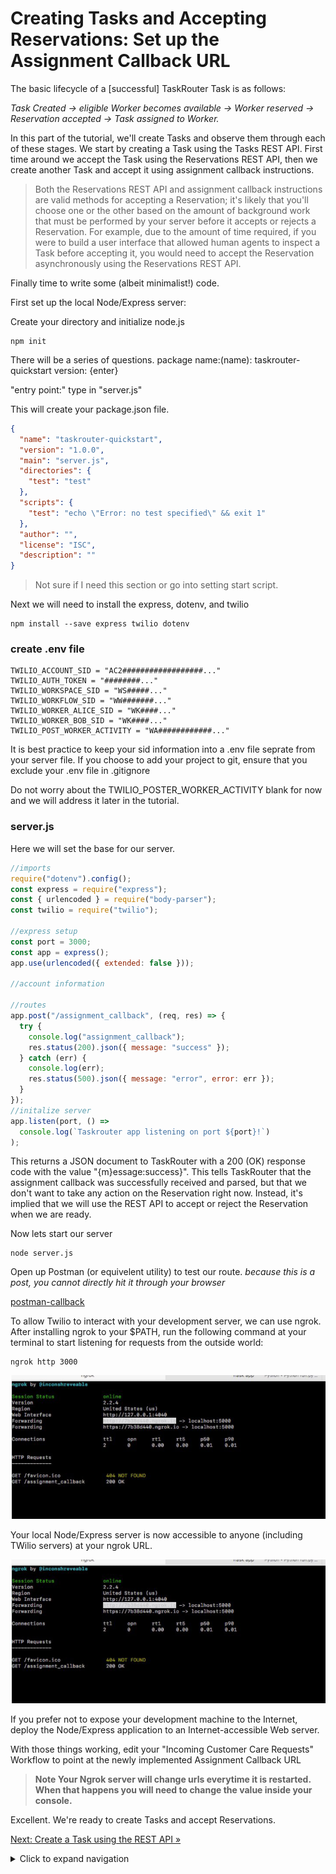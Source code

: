 # Creating Tasks and Accepting Reservations: Set up the Assignment Callback URL

The basic lifecycle of a [successful] TaskRouter Task is as follows:

_Task Created → eligible Worker becomes available → Worker reserved → Reservation accepted → Task assigned to Worker._

In this part of the tutorial, we'll create Tasks and observe them through each of these stages. We start by creating a Task using the Tasks REST API. First time around we accept the Task using the Reservations REST API, then we create another Task and accept it using assignment callback instructions.

> Both the Reservations REST API and assignment callback instructions are valid methods for accepting a Reservation; it's likely that you'll choose one or the other based on the amount of background work that must be performed by your server before it accepts or rejects a Reservation. For example, due to the amount of time required, if you were to build a user interface that allowed human agents to inspect a Task before accepting it, you would need to accept the Reservation asynchronously using the Reservations REST API.

Finally time to write some (albeit minimalist!) code.

First set up the local Node/Express server:

Create your directory and initialize node.js

```
npm init
```

There will be a series of questions.
package name:(name): taskrouter-quickstart
version: {enter}

"entry point:" type in "server.js"

This will create your package.json file.

```json
{
  "name": "taskrouter-quickstart",
  "version": "1.0.0",
  "main": "server.js",
  "directories": {
    "test": "test"
  },
  "scripts": {
    "test": "echo \"Error: no test specified\" && exit 1"
  },
  "author": "",
  "license": "ISC",
  "description": ""
}
```

> Not sure if I need this section or go into setting start script.

Next we will need to install the express, dotenv, and twilio

```
npm install --save express twilio dotenv
```

### create .env file

```
TWILIO_ACCOUNT_SID = "AC2##################..."
TWILIO_AUTH_TOKEN = "########..."
TWILIO_WORKSPACE_SID = "WS#####..."
TWILIO_WORKFLOW_SID = "WW#######..."
TWILIO_WORKER_ALICE_SID = "WK####..."
TWILIO_WORKER_BOB_SID = "WK####..."
TWILIO_POST_WORKER_ACTIVITY = "WA############..."
```

It is best practice to keep your sid information into a .env file seprate from your server file. If you choose to add your project to git, ensure that you exclude your .env file in .gitignore

Do not worry about the TWILIO_POSTER_WORKER_ACTIVITY blank for now and we will address it later in the tutorial.

### server.js
Here we will set the base for our server. 
```javascript
//imports
require("dotenv").config();
const express = require("express");
const { urlencoded } = require("body-parser");
const twilio = require("twilio");

//express setup
const port = 3000;
const app = express();
app.use(urlencoded({ extended: false }));

//account information

//routes
app.post("/assignment_callback", (req, res) => {
  try {
    console.log("assignment_callback");
    res.status(200).json({ message: "success" });
  } catch (err) {
    console.log(err);
    res.status(500).json({ message: "error", error: err });
  }
});
//initalize server
app.listen(port, () =>
  console.log(`Taskrouter app listening on port ${port}!`)
);
```

This returns a JSON document to TaskRouter with a 200 (OK) response code with the value "{m}essage:success}". This tells TaskRouter that the assignment callback was successfully received and parsed, but that we don't want to take any action on the Reservation right now. Instead, it's implied that we will use the REST API to accept or reject the Reservation when we are ready.

Now lets start our server

```
node server.js
```

Open up Postman (or equivelent utility) to test our route.
_because this is a post, you cannot directly hit it through your browser_

[postman-callback](images/postman_assignment_callback.png)

To allow Twilio to interact with your development server, we can use ngrok. After installing ngrok to your $PATH, run the following command at your terminal to start listening for requests from the outside world:

```
ngrok http 3000
```

![ngrok](images/ngrok.png)

Your local Node/Express server is now accessible to anyone (including TWilio servers) at your ngrok URL.

![ngrok](images/ngrok.png)

If you prefer not to expose your development machine to the Internet, deploy the Node/Express application to an Internet-accessible Web server.

With those things working, edit your "Incoming Customer Care Requests" Workflow to point at the newly implemented Assignment Callback URL

> **Note Your Ngrok server will change urls everytime it is restarted. When that happens you will need to change the value inside your console.**

Excellent. We're ready to create Tasks and accept Reservations.

[Next: Create a Task using the REST API »](part2-b-create-task-restapi.md)

<details>
<summary>Click to expand navigation</summary>

- [Part 2](part2.md)
- [Overview](../overview.md)

</details>
